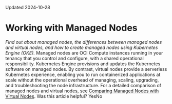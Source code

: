 Updated 2024-10-28
# Working with Managed Nodes
_Find out about managed nodes, the differences between managed nodes and virtual nodes, and how to create managed nodes using Kubernetes Engine (OKE)._
Managed nodes are OCI Compute instances running in your tenancy that you control and configure, with a shared operational responsibility. Kubernetes Engine provisions and updates the Kubernetes software on managed nodes. 
By contrast, virtual nodes provide a serverless Kubernetes experience, enabling you to run containerized applications at scale without the operational overhead of managing, scaling, upgrading, and troubleshooting the node infrastructure. For a detailed comparison of managed nodes and virtual nodes, see [Comparing Managed Nodes with Virtual Nodes](https://docs.oracle.com/en-us/iaas/Content/ContEng/Tasks/contengcomparingmanagednodeswithvirtualnodes_topic.htm#contengcomparingmanagednodeswithvirtualnodes_topic "Find out about the differences between the managed nodes and virtual nodes you can create using Kubernetes Engine \(OKE\).").
Was this article helpful?
YesNo


